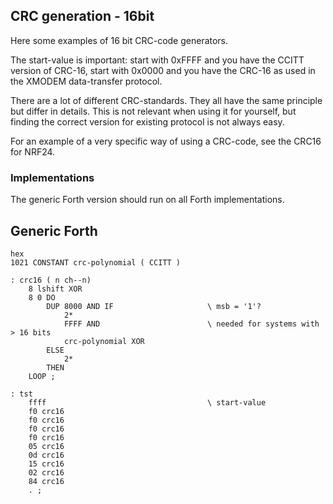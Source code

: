 ## CRC generation - 16bit

Here some examples of 16 bit CRC-code generators.

The start-value is important: start with 0xFFFF and you have the CCITT version of CRC-16, start with 0x0000 and you have the CRC-16 as used in the XMODEM data-transfer protocol. 

There are a lot of different CRC-standards. They all have the same principle but differ in details. This is not relevant when using it for yourself, but finding the correct version for existing protocol is not always easy.

For an example of a very specific way of using a CRC-code, see the CRC16 for NRF24.



### Implementations

The generic Forth version should run on all Forth implementations.

## Generic Forth

```forth
hex
1021 CONSTANT crc-polynomial ( CCITT )

: crc16 ( n ch--n)
	8 lshift XOR
	8 0 DO
		DUP 8000 AND IF 					\ msb = '1'?
			2*
			FFFF AND						\ needed for systems with > 16 bits
			crc-polynomial XOR
        ELSE
			2*
        THEN
    LOOP ;

: tst
	ffff									\ start-value
	f0 crc16
	f0 crc16
	f0 crc16
	f0 crc16
	05 crc16
	0d crc16
	15 crc16
	02 crc16
	84 crc16
	. ;

```


